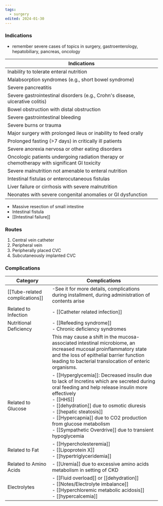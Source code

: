 ```yaml
---
tags:
  - surgery
edited: 2024-01-30
---
```

### Indications
- remember severe cases of topics in surgery, gastroenterology, hepatobiliary, pancreas, oncology

| Indications                                                                                  |
| -------------------------------------------------------------------------------------------- |
| Inability to tolerate enteral nutrition                                                      |
| Malabsorption syndromes (e.g., short bowel syndrome)                                         |
| Severe pancreatitis                                                                          |
| Severe gastrointestinal disorders (e.g., Crohn's disease, ulcerative colitis)                |
| Bowel obstruction with distal obstruction                                                    |
| Severe gastrointestinal bleeding                                                             |
| Severe burns or trauma                                                                       |
| Major surgery with prolonged ileus or inability to feed orally                               |
| Prolonged fasting (>7 days) in critically ill patients                                       |
| Severe anorexia nervosa or other eating disorders                                            |
| Oncologic patients undergoing radiation therapy or chemotherapy with significant GI toxicity |
| Severe malnutrition not amenable to enteral nutrition                                        |
| Intestinal fistulas or enterocutaneous fistulas                                              |
| Liver failure or cirrhosis with severe malnutrition                                          |
| Neonates with severe congenital anomalies or GI dysfunction                                  |
- Massive resection of small intestine
- Intestinal fistula
- [[Intestinal failure]] 
### Routes
1. Central vein catheter
2. Peripheral vein
3. Peripherally placed CVC
4. Subcutaneously implanted CVC

### Complications

| Category                       | Complications                                                                                                                                                                                                                                                                                                                                                                |
| ------------------------------ | ---------------------------------------------------------------------------------------------------------------------------------------------------------------------------------------------------------------------------------------------------------------------------------------------------------------------------------------------------------------------------- |
| [[Tube-related complications]] | -See it for more details, complications during installment, during administration of contents arise                                                                                                                                                                                                                                                                          |
| Related to Infection           | - [[Catheter related infection]]                                                                                                                                                                                                                                                                                                                                             |
| Nutritional Deficiency         | - [[Refeeding syndrome]]<br> - Chronic deficiency syndromes                                                                                                                                                                                                                                                                                                                  |
|                                | This may cause a shift in the mucosa-associated intestinal microbiome, an increased mucosal proinflammatory state and the loss of epithelial barrier function leading to bacterial translocation of enteric organisms.                                                                                                                                                       |
| Related to Glucose             | - [[Hyperglycemia]]: Decreased insulin due to lack of Incretins which are secreted during oral feeding and help release insulin more effectively<br> - [[HHS]] <br> - [[dehydration]] due to osmotic diuresis<br> - [[hepatic steatosis]] <br> - [[Hypercapnia]] due to CO2 production from glucose metabolism<br> - [[Sympathetic Overdrive]] due to transient hypoglycemia |
| Related to Fat                 | - [[Hypercholesteremia]]<br>- [[Lipoprotein X]]<br>- [[hypertriglyceridemia]]                                                                                                                                                                                                                                                                                                |
| Related to Amino Acids         | - [[Uremia]] due to excessive amino acids metabolism in setting of CKD                                                                                                                                                                                                                                                                                                       |
| Electrolytes                   | - [[Fluid overload]] or [[dehydration]] <br> - [[Notes/Electrolyte imbalance]]<br>- [[Hyperchloremic metabolic acidosis]]<br>- [[hypercalcemia]]                                                                                                                                                                                                                             |

